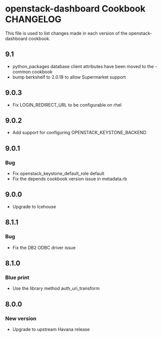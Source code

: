 openstack-dashboard Cookbook CHANGELOG
==============================
This file is used to list changes made in each version of the openstack-dashboard cookbook.

## 9.1
* python_packages database client attributes have been moved to the -common cookbook
* bump berkshelf to 2.0.18 to allow Supermarket support

## 9.0.3
* Fix LOGIN_REDIRECT_URL to be configurable on rhel

## 9.0.2
* Add support for configuring OPENSTACK_KEYSTONE_BACKEND

## 9.0.1
### Bug
* Fix openstack_keystone_default_role default
* Fix the depends cookbook version issue in metadata.rb

## 9.0.0
* Upgrade to Icehouse

## 8.1.1
### Bug
* Fix the DB2 ODBC driver issue

## 8.1.0
### Blue print
* Use the library method auth_uri_transform

## 8.0.0
### New version
* Upgrade to upstream Havana release
